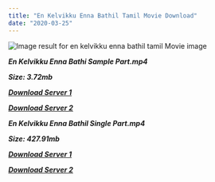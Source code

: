 ```yaml
---
title: "En Kelvikku Enna Bathil Tamil Movie Download"
date: "2020-03-25"
---
```


![Image result for en kelvikku enna bathil tamil Movie image](https://m.media-amazon.com/images/M/MV5BZjMwMmZlZDctZWQwOC00MzEyLWFjYjgtZGYzZTlkYzhmYTVmXkEyXkFqcGdeQXVyNTM3MDMyMDQ@._V1_UY268_CR9,0,182,268_AL_.jpg)

**_En Kelvikku Enna Bathi Sample Part.mp4_**

**_Size: 3.72mb_**

**_[Download Server 1](http://b5.wetransfer.vip/files/{b8ae04a0e9ab0f9e64837bab03a252825878f388f00779843f60cec38aa445db}20Actor{b8ae04a0e9ab0f9e64837bab03a252825878f388f00779843f60cec38aa445db}20Hits{b8ae04a0e9ab0f9e64837bab03a252825878f388f00779843f60cec38aa445db}20Collection/Rajinikanth{b8ae04a0e9ab0f9e64837bab03a252825878f388f00779843f60cec38aa445db}20Movies{b8ae04a0e9ab0f9e64837bab03a252825878f388f00779843f60cec38aa445db}20Collection/Rajinikanth{b8ae04a0e9ab0f9e64837bab03a252825878f388f00779843f60cec38aa445db}20Classic{b8ae04a0e9ab0f9e64837bab03a252825878f388f00779843f60cec38aa445db}20Collection/En{b8ae04a0e9ab0f9e64837bab03a252825878f388f00779843f60cec38aa445db}20Kelvikku{b8ae04a0e9ab0f9e64837bab03a252825878f388f00779843f60cec38aa445db}20Enna{b8ae04a0e9ab0f9e64837bab03a252825878f388f00779843f60cec38aa445db}20Bathil{b8ae04a0e9ab0f9e64837bab03a252825878f388f00779843f60cec38aa445db}20(1978)/En{b8ae04a0e9ab0f9e64837bab03a252825878f388f00779843f60cec38aa445db}20Kelvikku{b8ae04a0e9ab0f9e64837bab03a252825878f388f00779843f60cec38aa445db}20Enna{b8ae04a0e9ab0f9e64837bab03a252825878f388f00779843f60cec38aa445db}20Bathil{b8ae04a0e9ab0f9e64837bab03a252825878f388f00779843f60cec38aa445db}20{b8ae04a0e9ab0f9e64837bab03a252825878f388f00779843f60cec38aa445db}20Sample{b8ae04a0e9ab0f9e64837bab03a252825878f388f00779843f60cec38aa445db}20HD.mp4)_**

**_[Download Server 2](http://b5.wetransfer.vip/files/{b8ae04a0e9ab0f9e64837bab03a252825878f388f00779843f60cec38aa445db}20Actor{b8ae04a0e9ab0f9e64837bab03a252825878f388f00779843f60cec38aa445db}20Hits{b8ae04a0e9ab0f9e64837bab03a252825878f388f00779843f60cec38aa445db}20Collection/Rajinikanth{b8ae04a0e9ab0f9e64837bab03a252825878f388f00779843f60cec38aa445db}20Movies{b8ae04a0e9ab0f9e64837bab03a252825878f388f00779843f60cec38aa445db}20Collection/Rajinikanth{b8ae04a0e9ab0f9e64837bab03a252825878f388f00779843f60cec38aa445db}20Classic{b8ae04a0e9ab0f9e64837bab03a252825878f388f00779843f60cec38aa445db}20Collection/En{b8ae04a0e9ab0f9e64837bab03a252825878f388f00779843f60cec38aa445db}20Kelvikku{b8ae04a0e9ab0f9e64837bab03a252825878f388f00779843f60cec38aa445db}20Enna{b8ae04a0e9ab0f9e64837bab03a252825878f388f00779843f60cec38aa445db}20Bathil{b8ae04a0e9ab0f9e64837bab03a252825878f388f00779843f60cec38aa445db}20(1978)/En{b8ae04a0e9ab0f9e64837bab03a252825878f388f00779843f60cec38aa445db}20Kelvikku{b8ae04a0e9ab0f9e64837bab03a252825878f388f00779843f60cec38aa445db}20Enna{b8ae04a0e9ab0f9e64837bab03a252825878f388f00779843f60cec38aa445db}20Bathil{b8ae04a0e9ab0f9e64837bab03a252825878f388f00779843f60cec38aa445db}20{b8ae04a0e9ab0f9e64837bab03a252825878f388f00779843f60cec38aa445db}20Sample{b8ae04a0e9ab0f9e64837bab03a252825878f388f00779843f60cec38aa445db}20HD.mp4)_**

**_En Kelvikku Enna Bathil Single Part.mp4_**

**_Size: 427.91mb_**

**_[Download Server 1](http://b5.wetransfer.vip/files/{b8ae04a0e9ab0f9e64837bab03a252825878f388f00779843f60cec38aa445db}20Actor{b8ae04a0e9ab0f9e64837bab03a252825878f388f00779843f60cec38aa445db}20Hits{b8ae04a0e9ab0f9e64837bab03a252825878f388f00779843f60cec38aa445db}20Collection/Rajinikanth{b8ae04a0e9ab0f9e64837bab03a252825878f388f00779843f60cec38aa445db}20Movies{b8ae04a0e9ab0f9e64837bab03a252825878f388f00779843f60cec38aa445db}20Collection/Rajinikanth{b8ae04a0e9ab0f9e64837bab03a252825878f388f00779843f60cec38aa445db}20Classic{b8ae04a0e9ab0f9e64837bab03a252825878f388f00779843f60cec38aa445db}20Collection/En{b8ae04a0e9ab0f9e64837bab03a252825878f388f00779843f60cec38aa445db}20Kelvikku{b8ae04a0e9ab0f9e64837bab03a252825878f388f00779843f60cec38aa445db}20Enna{b8ae04a0e9ab0f9e64837bab03a252825878f388f00779843f60cec38aa445db}20Bathil{b8ae04a0e9ab0f9e64837bab03a252825878f388f00779843f60cec38aa445db}20(1978)/En{b8ae04a0e9ab0f9e64837bab03a252825878f388f00779843f60cec38aa445db}20Kelvikku{b8ae04a0e9ab0f9e64837bab03a252825878f388f00779843f60cec38aa445db}20Enna{b8ae04a0e9ab0f9e64837bab03a252825878f388f00779843f60cec38aa445db}20Bathil{b8ae04a0e9ab0f9e64837bab03a252825878f388f00779843f60cec38aa445db}20{b8ae04a0e9ab0f9e64837bab03a252825878f388f00779843f60cec38aa445db}20Single{b8ae04a0e9ab0f9e64837bab03a252825878f388f00779843f60cec38aa445db}20Part{b8ae04a0e9ab0f9e64837bab03a252825878f388f00779843f60cec38aa445db}20HD.mp4)_**

**_[Download Server 2](http://b5.wetransfer.vip/files/{b8ae04a0e9ab0f9e64837bab03a252825878f388f00779843f60cec38aa445db}20Actor{b8ae04a0e9ab0f9e64837bab03a252825878f388f00779843f60cec38aa445db}20Hits{b8ae04a0e9ab0f9e64837bab03a252825878f388f00779843f60cec38aa445db}20Collection/Rajinikanth{b8ae04a0e9ab0f9e64837bab03a252825878f388f00779843f60cec38aa445db}20Movies{b8ae04a0e9ab0f9e64837bab03a252825878f388f00779843f60cec38aa445db}20Collection/Rajinikanth{b8ae04a0e9ab0f9e64837bab03a252825878f388f00779843f60cec38aa445db}20Classic{b8ae04a0e9ab0f9e64837bab03a252825878f388f00779843f60cec38aa445db}20Collection/En{b8ae04a0e9ab0f9e64837bab03a252825878f388f00779843f60cec38aa445db}20Kelvikku{b8ae04a0e9ab0f9e64837bab03a252825878f388f00779843f60cec38aa445db}20Enna{b8ae04a0e9ab0f9e64837bab03a252825878f388f00779843f60cec38aa445db}20Bathil{b8ae04a0e9ab0f9e64837bab03a252825878f388f00779843f60cec38aa445db}20(1978)/En{b8ae04a0e9ab0f9e64837bab03a252825878f388f00779843f60cec38aa445db}20Kelvikku{b8ae04a0e9ab0f9e64837bab03a252825878f388f00779843f60cec38aa445db}20Enna{b8ae04a0e9ab0f9e64837bab03a252825878f388f00779843f60cec38aa445db}20Bathil{b8ae04a0e9ab0f9e64837bab03a252825878f388f00779843f60cec38aa445db}20{b8ae04a0e9ab0f9e64837bab03a252825878f388f00779843f60cec38aa445db}20Single{b8ae04a0e9ab0f9e64837bab03a252825878f388f00779843f60cec38aa445db}20Part{b8ae04a0e9ab0f9e64837bab03a252825878f388f00779843f60cec38aa445db}20HD.mp4)_**
